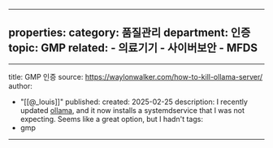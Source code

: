
---
properties:
  category: 품질관리
  department: 인증
  topic: GMP
  related:
    - 의료기기
    - 사이버보안
    - MFDS
---
<!-- ... 기존 YAML frontmatter ... -->
---
title: GMP 인증
source: https://waylonwalker.com/how-to-kill-ollama-server/
author:
  - "[[@_louis]]"
published: 
created: 2025-02-25
description: I recently updated [ollama](https://ollama.com/), and it now installs a systemdservice that I was not expecting.  Seems like a great option, but I hadn&#x27;t
tags:
  - gmp
---
<!-- ... 이하 내용 유지 ... -->
